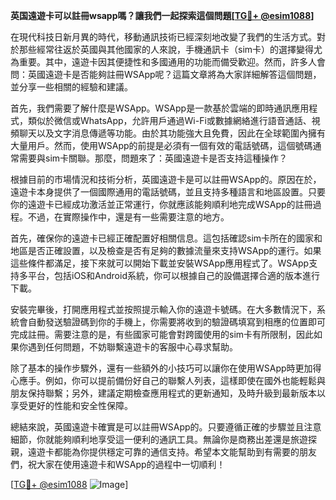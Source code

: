 **英国遠遊卡可以註冊wsapp嗎？讓我們一起探索這個問題[[TG💪+ @esim1088](https://t.me/s/esim1088)]**

在現代科技日新月異的時代，移動通訊技術已經深刻地改變了我們的生活方式。對於那些經常往返於英國與其他國家的人來說，手機通訊卡（sim卡）的選擇變得尤為重要。其中，遠遊卡因其便捷性和多國通用的功能而備受歡迎。然而，許多人會問：英國遠遊卡是否能夠註冊WSApp呢？這篇文章將為大家詳細解答這個問題，並分享一些相關的經驗和建議。

首先，我們需要了解什麼是WSApp。WSApp是一款基於雲端的即時通訊應用程式，類似於微信或WhatsApp，允許用戶通過Wi-Fi或數據網絡進行語音通話、視頻聊天以及文字消息傳遞等功能。由於其功能強大且免費，因此在全球範圍內擁有大量用戶。然而，使用WSApp的前提是必須有一個有效的電話號碼，這個號碼通常需要與sim卡關聯。那麼，問題來了：英國遠遊卡是否支持這種操作？

根據目前的市場情況和技術分析，英國遠遊卡是可以註冊WSApp的。原因在於，遠遊卡本身提供了一個國際通用的電話號碼，並且支持多種語言和地區設置。只要你的遠遊卡已經成功激活並正常運行，你就應該能夠順利地完成WSApp的註冊過程。不過，在實際操作中，還是有一些需要注意的地方。

首先，確保你的遠遊卡已經正確配置好相關信息。這包括確認sim卡所在的國家和地區是否正確設置，以及檢查是否有足夠的數據流量來支持WSApp的運行。如果這些條件都滿足，接下來就可以開始下載並安裝WSApp應用程式了。WSApp支持多平台，包括iOS和Android系統，你可以根據自己的設備選擇合適的版本進行下載。

安裝完畢後，打開應用程式並按照提示輸入你的遠遊卡號碼。在大多數情況下，系統會自動發送驗證碼到你的手機上，你需要將收到的驗證碼填寫到相應的位置即可完成註冊。需要注意的是，有些國家可能會對跨國使用的sim卡有所限制，因此如果你遇到任何問題，不妨聯繫遠遊卡的客服中心尋求幫助。

除了基本的操作步驟外，還有一些額外的小技巧可以讓你在使用WSApp時更加得心應手。例如，你可以提前備份好自己的聯繫人列表，這樣即使在國外也能輕鬆與朋友保持聯繫；另外，建議定期檢查應用程式的更新通知，及時升級到最新版本以享受更好的性能和安全性保障。

總結來說，英國遠遊卡確實是可以註冊WSApp的。只要遵循正確的步驟並且注意細節，你就能夠順利地享受這一便利的通訊工具。無論你是商務出差還是旅遊探親，遠遊卡都能為你提供穩定可靠的通信支持。希望本文能幫助到有需要的朋友們，祝大家在使用遠遊卡和WSApp的過程中一切順利！

[[TG💪+ @esim1088](https://t.me/s/esim1088) ![Image](https://i.postimg.cc/4NQfJmqS/Snipaste-2025-05-13-00-14-12.png)]